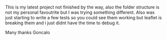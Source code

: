 This is my latest project not finished by the way, also the folder structure is not my personal favoutrite but I was trying something different. Also was just starting to write a few tests so you could see them working but leaflet is breaking them and i just didnt have the time to debug it.

Many thanks
Goncalo